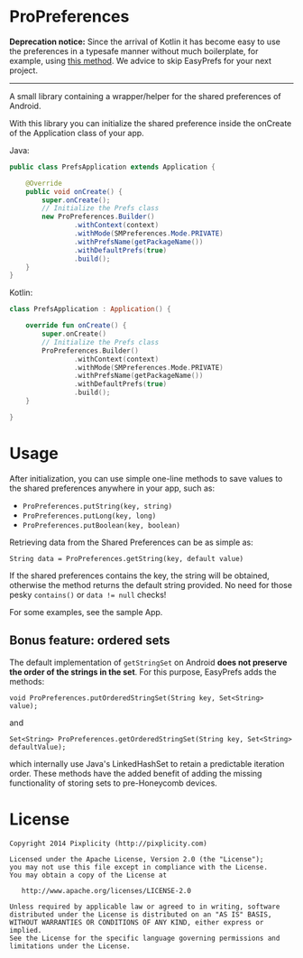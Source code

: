 ProPreferences
===

**Deprecation notice:** Since the arrival of Kotlin it has become easy to use the preferences in a typesafe manner without much boilerplate, for example, using [this method](https://medium.com/swlh/sharedpreferences-in-android-using-kotlin-6d3bb4ffb71c). We advice to skip EasyPrefs for your next project.

---

A small library containing a wrapper/helper for the shared preferences of Android.

With this library you can initialize the shared preference inside the onCreate of the Application class of your app.

Java:

```Java
public class PrefsApplication extends Application {

    @Override
    public void onCreate() {
        super.onCreate();
        // Initialize the Prefs class
        new ProPreferences.Builder()
                .withContext(context)
                .withMode(SMPreferences.Mode.PRIVATE)
                .withPrefsName(getPackageName())
                .withDefaultPrefs(true)
                .build();
    }
}
```

Kotlin:

```Kotlin
class PrefsApplication : Application() {

    override fun onCreate() {
        super.onCreate()
        // Initialize the Prefs class
        ProPreferences.Builder()
                .withContext(context)
                .withMode(SMPreferences.Mode.PRIVATE)
                .withPrefsName(getPackageName())
                .withDefaultPrefs(true)
                .build();
    }

}
```

# Usage

After initialization, you can use simple one-line methods to save values to the shared preferences anywhere in your app, such as:

- `ProPreferences.putString(key, string)`
- `ProPreferences.putLong(key, long)`
- `ProPreferences.putBoolean(key, boolean)`

Retrieving data from the Shared Preferences can be as simple as:

    String data = ProPreferences.getString(key, default value)

If the shared preferences contains the key, the string will be obtained, otherwise the method returns the default string provided. No need for those pesky `contains()` or `data != null` checks!

For some examples, see the sample App.

## Bonus feature: ordered sets

The default implementation of `getStringSet` on Android **does not preserve the order of the strings in the set**. For this purpose, EasyPrefs adds the methods:

    void ProPreferences.putOrderedStringSet(String key, Set<String> value);

and

    Set<String> ProPreferences.getOrderedStringSet(String key, Set<String> defaultValue);

which internally use Java's LinkedHashSet to retain a predictable iteration order. These methods have the added benefit of adding the missing functionality of storing sets to pre-Honeycomb devices.




# License

```
Copyright 2014 Pixplicity (http://pixplicity.com)

Licensed under the Apache License, Version 2.0 (the "License");
you may not use this file except in compliance with the License.
You may obtain a copy of the License at

   http://www.apache.org/licenses/LICENSE-2.0

Unless required by applicable law or agreed to in writing, software
distributed under the License is distributed on an "AS IS" BASIS,
WITHOUT WARRANTIES OR CONDITIONS OF ANY KIND, either express or implied.
See the License for the specific language governing permissions and
limitations under the License.
```